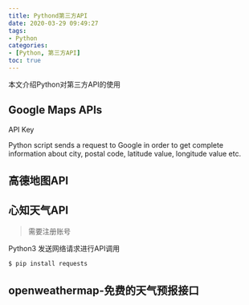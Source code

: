 ```yaml
---
title: Pythond第三方API
date: 2020-03-29 09:49:27
tags: 
- Python
categories:
- [Python, 第三方API]
toc: true
---
```

本文介绍Python对第三方API的使用
<!--more-->
## Google Maps APIs

API Key

Python script sends a request to Google in order to get complete information about city, postal code, latitude value, longitude value etc.

## 高德地图API


## 心知天气API

> 需要注册账号

Python3 发送网络请求进行API调用

```bash
$ pip install requests
```

## openweathermap-免费的天气预报接口